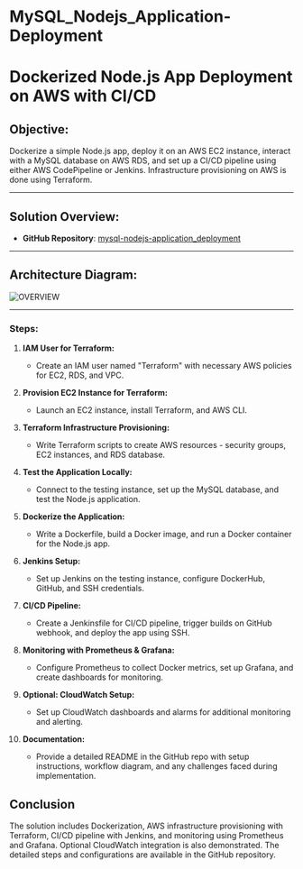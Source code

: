 # MySQL_Nodejs_Application-Deployment

# Dockerized Node.js App Deployment on AWS with CI/CD

## Objective:
Dockerize a simple Node.js app, deploy it on an AWS EC2 instance, interact with a MySQL database on AWS RDS, and set up a CI/CD pipeline using either AWS CodePipeline or Jenkins. Infrastructure provisioning on AWS is done using Terraform.

---


## Solution Overview:
- **GitHub Repository**: [mysql-nodejs-application_deployment](https://github.com/Ravivarman16/mysql-nodejs-application_deployment.git)

---


## Architecture Diagram:

![OVERVIEW](https://github.com/Ravivarman16/mysql-nodejs-application_deployment/assets/129171351/8da842f3-c98d-4e62-b1ab-86767b4bf862)


---


### Steps:

1. **IAM User for Terraform:**
   - Create an IAM user named "Terraform" with necessary AWS policies for EC2, RDS, and VPC.

2. **Provision EC2 Instance for Terraform:**
   - Launch an EC2 instance, install Terraform, and AWS CLI.

3. **Terraform Infrastructure Provisioning:**
   - Write Terraform scripts to create AWS resources - security groups, EC2 instances, and RDS database.

4. **Test the Application Locally:**
   - Connect to the testing instance, set up the MySQL database, and test the Node.js application.

5. **Dockerize the Application:**
   - Write a Dockerfile, build a Docker image, and run a Docker container for the Node.js app.

6. **Jenkins Setup:**
   - Set up Jenkins on the testing instance, configure DockerHub, GitHub, and SSH credentials.

7. **CI/CD Pipeline:**
   - Create a Jenkinsfile for CI/CD pipeline, trigger builds on GitHub webhook, and deploy the app using SSH.

8. **Monitoring with Prometheus & Grafana:**
   - Configure Prometheus to collect Docker metrics, set up Grafana, and create dashboards for monitoring.

9. **Optional: CloudWatch Setup:**
   - Set up CloudWatch dashboards and alarms for additional monitoring and alerting.

10. **Documentation:**
    - Provide a detailed README in the GitHub repo with setup instructions, workflow diagram, and any challenges faced during implementation.

## Conclusion
The solution includes Dockerization, AWS infrastructure provisioning with Terraform, CI/CD pipeline with Jenkins, and monitoring using Prometheus and Grafana. Optional CloudWatch integration is also demonstrated. The detailed steps and configurations are available in the GitHub repository.
